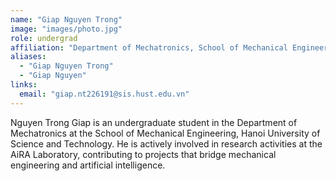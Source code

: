 ```yaml
---
name: "Giap Nguyen Trong"
image: "images/photo.jpg"
role: undergrad
affiliation: "Department of Mechatronics, School of Mechanical Engineering, Hanoi University of Science and Technology"
aliases:
  - "Giap Nguyen Trong"
  - "Giap Nguyen"
links:
  email: "giap.nt226191@sis.hust.edu.vn"
---
```


Nguyen Trong Giap is an undergraduate student in the Department of Mechatronics at the School of Mechanical Engineering, Hanoi University of Science and Technology. He is actively involved in research activities at the AiRA Laboratory, contributing to projects that bridge mechanical engineering and artificial intelligence.
